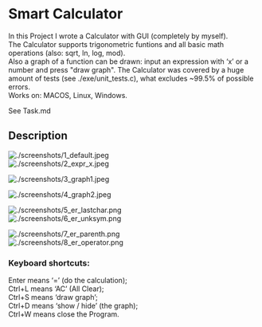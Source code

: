 # Smart Calculator
In this Project I wrote a Calculator with GUI (completely by myself).  
The Calculator supports trigonometric funtions and all basic math operations (also: sqrt, ln, log, mod).  
Also a graph of a function can be drawn: input an expression with ‘x’ or a number and press "draw graph".
The Calculator was covered by a huge amount of tests (see ./exe/unit_tests.c), what excludes ~99.5% of possible errors.  
Works on: MACOS, Linux, Windows.  

See Task.md  

## Description

![./screenshots/1_default.jpeg](./screenshots/1_default.jpeg)&emsp;&emsp;&emsp;&emsp;&emsp;&emsp;&emsp;&emsp;![./screenshots/2_expr_x.jpeg](./screenshots/2_expr_x.jpeg)  
  
![./screenshots/3_graph1.jpeg](./screenshots/3_graph1.jpeg)  
  
![./screenshots/4_graph2.jpeg](./screenshots/4_graph2.jpeg)  
  
![./screenshots/5_er_lastchar.png](./screenshots/5_er_lastchar.png)&emsp;&emsp;&emsp;&emsp;&emsp;&emsp;&emsp;&emsp;![./screenshots/6_er_unksym.png](./screenshots/6_er_unksym.png)  
  
![./screenshots/7_er_parenth.png](./screenshots/7_er_parenth.png)&emsp;&emsp;&emsp;&emsp;&emsp;&emsp;&emsp;&emsp;![./screenshots/8_er_operator.png](./screenshots/8_er_operator.png)

### Keyboard shortcuts:
Enter means ‘=’ (do the calculation);  
Ctrl+L means ‘AC’ (All Clear);  
Ctrl+S means ‘draw graph’;  
Ctrl+D means ‘show / hide’ (the graph);  
Ctrl+W means close the Program.  
